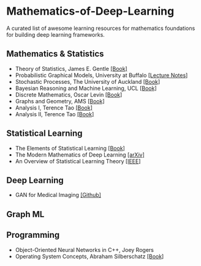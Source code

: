 # Mathematics-of-Deep-Learning
A curated list of awesome learning resources for mathematics foundations for building deep learning frameworks.

## Mathematics & Statistics

- Theory of Statistics, James E. Gentle [[Book]](https://github.com/zixi-liu/Mathematics-of-Deep-Learning/blob/main/Mathematics/Theory%20of%20Statistics.pdf)
- Probabilistic Graphical Models, University at Buffalo [[Lecture Notes]](https://cedar.buffalo.edu/~srihari/CSE674/) 
- Stochastic Processes, The University of Auckland [[Book]](https://www.stat.auckland.ac.nz/~fewster/325/notes/325book.pdf)
- Bayesian Reasoning and Machine Learning, UCL [[Book]](http://web4.cs.ucl.ac.uk/staff/D.Barber/textbook/090310.pdf)
- Discrete Mathematics, Oscar Levin [[Book]](http://discrete.openmathbooks.org/pdfs/dmoi-tablet.pdf)
- Graphs and Geometry, AMS [[Book]](http://web.cs.elte.hu/~lovasz/bookxx/geomgraphbook/geombook2019.01.11.pdf)
- Analysis I, Terence Tao [[Book]](https://github.com/zixi-liu/Mathematics-of-Deep-Learning/blob/main/Mathematics/Analysis%20I%20Terence%20Tao.pdf)
- Analysis II, Terence Tao [[Book]](https://github.com/zixi-liu/Mathematics-of-Deep-Learning/blob/main/Mathematics/Analysis%20II%20Terence%20Tao.pdf)

## Statistical Learning

- The Elements of Statistical Learning [[Book]](https://esl.hohoweiya.xyz/book/The%20Elements%20of%20Statistical%20Learning.pdf)
- The Modern Mathematics of Deep Learning [[arXiv]](https://arxiv.org/pdf/2105.04026.pdf)
- An Overview of Statistical Learning Theory [[IEEE]](http://www.mit.edu/~6.454/www_spring_2001/emin/slt.pdf)

## Deep Learning 
- GAN for Medical Imaging [[Github]](https://github.com/xinario/awesome-gan-for-medical-imaging)

## Graph ML

## Programming

- Object-Oriented Neural Networks in C++, Joey Rogers 
- Operating System Concepts, Abraham Silberschatz [[Book]](https://os.ecci.ucr.ac.cr/slides/Abraham-Silberschatz-Operating-System-Concepts-10th-2018.pdf)

